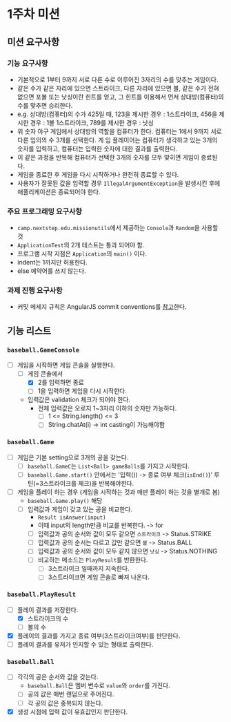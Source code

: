 # 1주차 미션


## 미션 요구사항


### 기능 요구사항
- 기본적으로 1부터 9까지 서로 다른 수로 이루어진 3자리의 수를 맞추는 게임이다.
- 같은 수가 같은 자리에 있으면 스트라이크, 다른 자리에 있으면 볼, 같은 수가 전혀 없으면 포볼 또는 낫싱이란 힌트를 얻고, 그 힌트를 이용해서 먼저 상대방(컴퓨터)의 수를 맞추면 승리한다.
- e.g. 상대방(컴퓨터)의 수가 425일 때, 123을 제시한 경우 : 1스트라이크, 456을 제시한 경우 : 1볼 1스트라이크, 789를 제시한 경우 : 낫싱
- 위 숫자 야구 게임에서 상대방의 역할을 컴퓨터가 한다. 컴퓨터는 1에서 9까지 서로 다른 임의의 수 3개를 선택한다. 게 임 플레이어는 컴퓨터가 생각하고 있는 3개의 숫자를 입력하고, 컴퓨터는 입력한 숫자에 대한 결과를 출력한다.
- 이 같은 과정을 반복해 컴퓨터가 선택한 3개의 숫자를 모두 맞히면 게임이 종료된다.
- 게임을 종료한 후 게임을 다시 시작하거나 완전히 종료할 수 있다.
- 사용자가 잘못된 값을 입력할 경우 `IllegalArgumentException`을 발생시킨 후에 애플리케이션은 종료되어야 한다.

### 주요 프로그래밍 요구사항
- `camp.nextstep.edu.missionutils`에서 제공하는 `Console`과 `Random`을 사용할 것
- `ApplicationTest`의 2개 테스트는 통과 되어야 함.
- 프로그램 시작 지점은 `Application`의 `main()` 이다.
- indent는 1까지만 허용한다.
- else 예약어를 쓰지 않는다.

### 과제 진행 요구사항
- 커밋 메세지 규칙은 AngularJS commit conventions를 [참고](https://gist.github.com/stephenparish/9941e89d80e2bc58a153)한다.

## 기능 리스트

### `baseball.GameConsole`
- [ ] 게임을 시작하면 게임 콘솔을 실행한다.
  - [ ] 게임 콘솔에서
    - [X] 2를 입력하면 종료
    - [ ] 1을 입력하면 게임을 다시 시작한다.
  - 입력값은 validation 체크가 되어야 한다.
    - 전체 입력값은 오로지 1~3자리 이하의 숫자만 가능하다.
      - [ ] 1 <= String.length() <= 3
      - [ ] String.chatAt(i) -> int casting이 가능해야함 
### `baseball.Game`
- [ ] 게임은 기본 setting으로 3개의 공을 갖는다.
  - [ ] `baseball.GameC`는 `List<Ball> gameBalls`를 가지고 시작한다.
  - [ ] `baseball.Game.start()` 안에서는 '입력()) -> 종료 여부 체크(`isEnd()`)' 루틴(=3스트라이크를 체크)을 반복해야한다.
- [ ] 게임을 플레이 하는 경우 (게임을 시작하는 것과 매판 플레이 하는 것을 별개로 봄)
  - `baseball.Game.play()` 해당
  - [ ] 입력값과 게임이 갖고 있는 공을 비교한다.
    - `Result isAnswer(input)`
    - 이때 input의 length만큼 비교를 반복한다. -> for
    - [ ] 입력값과 공의 순서와 값이 모두 같으면 `스트라이크` -> Status.STRIKE
    - [ ] 입력값과 공의 순서는 다르고 값만 같으면 `볼` -> Status.BALL
    - [ ] 입력값과 공의 순서와 값이 모두 같지 않으면 `낫싱` -> Status.NOTHING
    - [ ] 비교하는 메소드는 `PlayResult`를 반환한다.
      - [ ] 3스트라이크 일때까지 지속한다.
      - [ ] 3스트라이크면 게임 콘솔로 빠져 나온다.

### `baseball.PlayResult`
- [ ] 플레이 결과를 저장한다.
  - [X] 스트라이크의 수
  - [ ] 볼의 수
- [X] 플레이의 결과를 가지고 종료 여부(3스트라이크여부)를 판단한다.
- [ ] 플레이 결과를 유저가 인지할 수 있는 형태로 출력한다.

### `baseball.Ball`
- [ ] 각각의 공은 순서와 값을 갖는다. 
  - `baseball.Ball`은 멤버 변수로 `value`와 `order`를 가진다.
  - [ ] 공의 값은 매번 랜덤으로 주어진다.
  - [ ] 각 공의 값은 중복되지 않는다.
- [X] 생성 시점에 입력 값이 유효값인지 판단한다.